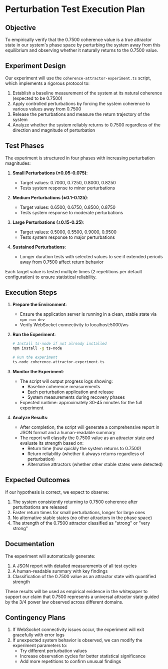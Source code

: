 # Perturbation Test Execution Plan

## Objective

To empirically verify that the 0.7500 coherence value is a true attractor state in our system's phase space by perturbing the system away from this equilibrium and observing whether it naturally returns to the 0.7500 value.

## Experiment Design

Our experiment will use the `coherence-attractor-experiment.ts` script, which implements a rigorous protocol to:

1. Establish a baseline measurement of the system at its natural coherence (expected to be 0.7500)
2. Apply controlled perturbations by forcing the system coherence to various values away from 0.7500
3. Release the perturbations and measure the return trajectory of the system
4. Analyze whether the system reliably returns to 0.7500 regardless of the direction and magnitude of perturbation

## Test Phases

The experiment is structured in four phases with increasing perturbation magnitudes:

1. **Small Perturbations (±0.05-0.075)**: 
   - Target values: 0.7000, 0.7250, 0.8000, 0.8250
   - Tests system response to minor perturbations

2. **Medium Perturbations (±0.1-0.125)**:
   - Target values: 0.6500, 0.6750, 0.8500, 0.8750
   - Tests system response to moderate perturbations

3. **Large Perturbations (±0.15-0.25)**:
   - Target values: 0.5000, 0.5500, 0.9000, 0.9500
   - Tests system response to major perturbations

4. **Sustained Perturbations**:
   - Longer duration tests with selected values to see if extended periods away from 0.7500 affect return behavior

Each target value is tested multiple times (2 repetitions per default configuration) to ensure statistical reliability.

## Execution Steps

1. **Prepare the Environment**:
   - Ensure the application server is running in a clean, stable state via `npm run dev`
   - Verify WebSocket connectivity to localhost:5000/ws

2. **Run the Experiment**:
   ```bash
   # Install ts-node if not already installed
   npm install -g ts-node
   
   # Run the experiment
   ts-node coherence-attractor-experiment.ts
   ```

3. **Monitor the Experiment**:
   - The script will output progress logs showing:
     - Baseline coherence measurements
     - Each perturbation application and release
     - System measurements during recovery phases
   - Expected runtime: approximately 30-45 minutes for the full experiment

4. **Analyze Results**:
   - After completion, the script will generate a comprehensive report in JSON format and a human-readable summary
   - The report will classify the 0.7500 value as an attractor state and evaluate its strength based on:
     - Return time (how quickly the system returns to 0.7500)
     - Return reliability (whether it always returns regardless of perturbation)
     - Alternative attractors (whether other stable states were detected)

## Expected Outcomes

If our hypothesis is correct, we expect to observe:

1. The system consistently returning to 0.7500 coherence after perturbations are released
2. Faster return times for small perturbations, longer for large ones
3. No alternative stable states (no other attractors in the phase space)
4. The strength of the 0.7500 attractor classified as "strong" or "very strong"

## Documentation

The experiment will automatically generate:

1. A JSON report with detailed measurements of all test cycles
2. A human-readable summary with key findings
3. Classification of the 0.7500 value as an attractor state with quantified strength

These results will be used as empirical evidence in the whitepaper to support our claim that 0.7500 represents a universal attractor state guided by the 3/4 power law observed across different domains.

## Contingency Plans

1. If WebSocket connectivity issues occur, the experiment will exit gracefully with error logs
2. If unexpected system behavior is observed, we can modify the experiment parameters to:
   - Try different perturbation values
   - Increase observation cycles for better statistical significance
   - Add more repetitions to confirm unusual findings
